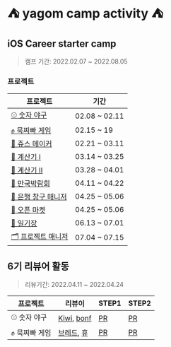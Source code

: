 # ⛺️ yagom camp activity ⛺️

## iOS Career starter camp

>캠프 기간:  2022.02.07 ~ 2022.08.05

### 프로젝트

|프로젝트|기간|
|------|--|
|[⚾️ 숫자 야구](https://github.com/Kim-TaeHyun-A/ios-number-baseball) |02.08 ~ 02.11|
|[✊ 묵찌빠 게임](https://github.com/Kim-TaeHyun-A/ios-rock-paper-scissors)|02.15 ~ 19|
|[🧃 쥬스 메이커](https://github.com/Kim-TaeHyun-A/ios-juice-maker)|02.21 ~ 03.11|
|[🧮 계산기 I](https://github.com/Kim-TaeHyun-A/ios-calculator-app)|03.14 ~ 03.25|
|[🧮 계산기 II](https://github.com/Kim-TaeHyun-A/ios-calculator-app-team)|03.28 ~ 04.01|
|[🌃 만국박람회](https://github.com/Kim-TaeHyun-A/ios-exposition-universelle)|04.11 ~ 04.22|
|[🏦 은행 창구 매니저](https://github.com/Kim-TaeHyun-A/ios-bank-manager)|04.25 ~ 05.06|
|[🛒 오픈 마켓](https://github.com/Kim-TaeHyun-A/ios-open-market)|04.25 ~ 05.06|
|[📔 일기장](https://github.com/Kim-TaeHyun-A/ios-diary)|06.13 ~ 07.01|
|[🗂 프로젝트 매니저](https://github.com/Kim-TaeHyun-A/ios-project-manager)|07.04 ~ 07.15|

## 6기 리뷰어 활동
>리뷰기간: 2022.04.11 ~ 2022.04.24

|프로젝트|리뷰이|STEP1|STEP2|
|------|--|---|----|
|⚾️ 숫자 야구|[Kiwi](https://github.com/kiwi1023), [bonf](https://github.com/apwierk2451) |[PR](https://github.com/yagom-academy/ios-number-baseball/pull/105)|[PR](https://github.com/yagom-academy/ios-number-baseball/pull/113)
|✊ 묵찌빠 게임|[브레드](https://github.com/bradheo65), [휴](https://github.com/Hugh-github)|[PR](https://github.com/yagom-academy/ios-rock-paper-scissors/pull/134)|[PR](https://github.com/yagom-academy/ios-rock-paper-scissors/pull/143)

